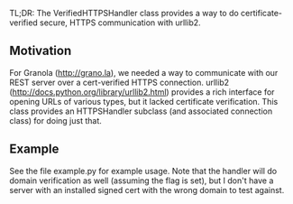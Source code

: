 TL;DR: The VerifiedHTTPSHandler class provides a way to do certificate-verified secure, HTTPS communication with urllib2.

## Motivation 

For Granola (http://grano.la), we needed a way to communicate with our REST server over a cert-verified HTTPS connection. urllib2 (http://docs.python.org/library/urllib2.html) provides a rich interface for opening URLs of various types, but it lacked certificate verification. This class provides an HTTPSHandler subclass (and associated connection class) for doing just that.

## Example

See the file example.py for example usage. Note that the handler will do domain verification as well (assuming the flag is set), but I don't have a server with an installed signed cert with the wrong domain to test against.
